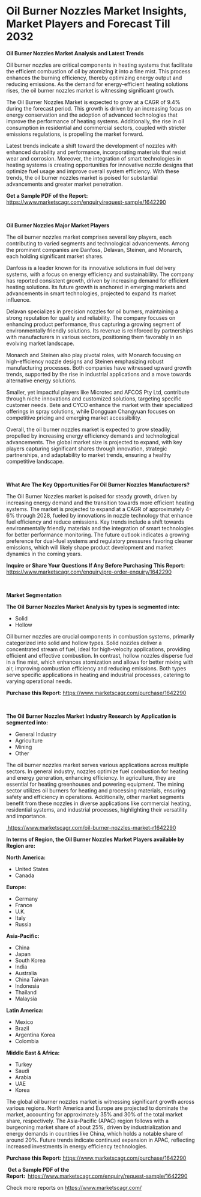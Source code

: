 <p><h1>Oil Burner Nozzles Market Insights, Market Players and Forecast Till 2032</h1></p><p><strong>Oil Burner Nozzles Market Analysis and Latest Trends</strong></p>
<p><p>Oil burner nozzles are critical components in heating systems that facilitate the efficient combustion of oil by atomizing it into a fine mist. This process enhances the burning efficiency, thereby optimizing energy output and reducing emissions. As the demand for energy-efficient heating solutions rises, the oil burner nozzles market is witnessing significant growth.</p><p>The Oil Burner Nozzles Market is expected to grow at a CAGR of 9.4% during the forecast period. This growth is driven by an increasing focus on energy conservation and the adoption of advanced technologies that improve the performance of heating systems. Additionally, the rise in oil consumption in residential and commercial sectors, coupled with stricter emissions regulations, is propelling the market forward.</p><p>Latest trends indicate a shift toward the development of nozzles with enhanced durability and performance, incorporating materials that resist wear and corrosion. Moreover, the integration of smart technologies in heating systems is creating opportunities for innovative nozzle designs that optimize fuel usage and improve overall system efficiency. With these trends, the oil burner nozzles market is poised for substantial advancements and greater market penetration.</p></p>
<p><strong>Get a Sample PDF of the Report:&nbsp;</strong> <a href="https://www.marketscagr.com/enquiry/request-sample/1642290?utm_campaign=2446&utm_medium=2&utm_source=Github&utm_content=ia&utm_term=22022025&utm_id=oil-burner-nozzles">https://www.marketscagr.com/enquiry/request-sample/1642290</a></p>
<p>&nbsp;</p>
<p><strong>Oil Burner Nozzles Major Market Players</strong></p>
<p><p>The oil burner nozzles market comprises several key players, each contributing to varied segments and technological advancements. Among the prominent companies are Danfoss, Delavan, Steinen, and Monarch, each holding significant market shares. </p><p>Danfoss is a leader known for its innovative solutions in fuel delivery systems, with a focus on energy efficiency and sustainability. The company has reported consistent growth, driven by increasing demand for efficient heating solutions. Its future growth is anchored in emerging markets and advancements in smart technologies, projected to expand its market influence.</p><p>Delavan specializes in precision nozzles for oil burners, maintaining a strong reputation for quality and reliability. The company focuses on enhancing product performance, thus capturing a growing segment of environmentally friendly solutions. Its revenue is reinforced by partnerships with manufacturers in various sectors, positioning them favorably in an evolving market landscape.</p><p>Monarch and Steinen also play pivotal roles, with Monarch focusing on high-efficiency nozzle designs and Steinen emphasizing robust manufacturing processes. Both companies have witnessed upward growth trends, supported by the rise in industrial applications and a move towards alternative energy solutions.</p><p>Smaller, yet impactful players like Microtec and AFCOS Pty Ltd, contribute through niche innovations and customized solutions, targeting specific customer needs. Bete and CYCO enhance the market with their specialized offerings in spray solutions, while Dongguan Changyuan focuses on competitive pricing and emerging market accessibility.</p><p>Overall, the oil burner nozzles market is expected to grow steadily, propelled by increasing energy efficiency demands and technological advancements. The global market size is projected to expand, with key players capturing significant shares through innovation, strategic partnerships, and adaptability to market trends, ensuring a healthy competitive landscape.</p></p>
<p>&nbsp;</p>
<p><strong>What Are The Key Opportunities For Oil Burner Nozzles Manufacturers?</strong></p>
<p><p>The Oil Burner Nozzles market is poised for steady growth, driven by increasing energy demand and the transition towards more efficient heating systems. The market is projected to expand at a CAGR of approximately 4-6% through 2028, fueled by innovations in nozzle technology that enhance fuel efficiency and reduce emissions. Key trends include a shift towards environmentally friendly materials and the integration of smart technologies for better performance monitoring. The future outlook indicates a growing preference for dual-fuel systems and regulatory pressures favoring cleaner emissions, which will likely shape product development and market dynamics in the coming years.</p></p>
<p><strong>Inquire or Share Your Questions If Any Before Purchasing This Report:</strong> <a href="https://www.marketscagr.com/enquiry/pre-order-enquiry/1642290?utm_campaign=2446&utm_medium=2&utm_source=Github&utm_content=ia&utm_term=22022025&utm_id=oil-burner-nozzles">https://www.marketscagr.com/enquiry/pre-order-enquiry/1642290</a></p>
<p>&nbsp;</p>
<p><strong>Market Segmentation</strong></p>
<p><strong>The Oil Burner Nozzles Market Analysis by types is segmented into:</strong></p>
<p><ul><li>Solid</li><li>Hollow</li></ul></p>
<p><p>Oil burner nozzles are crucial components in combustion systems, primarily categorized into solid and hollow types. Solid nozzles deliver a concentrated stream of fuel, ideal for high-velocity applications, providing efficient and effective combustion. In contrast, hollow nozzles disperse fuel in a fine mist, which enhances atomization and allows for better mixing with air, improving combustion efficiency and reducing emissions. Both types serve specific applications in heating and industrial processes, catering to varying operational needs.</p></p>
<p><strong>Purchase this Report:&nbsp;</strong><a href="https://www.marketscagr.com/purchase/1642290?utm_campaign=2446&utm_medium=2&utm_source=Github&utm_content=ia&utm_term=22022025&utm_id=oil-burner-nozzles">https://www.marketscagr.com/purchase/1642290</a></p>
<p>&nbsp;</p>
<p><strong>The Oil Burner Nozzles Market Industry Research by Application is segmented into:</strong></p>
<p><ul><li>General Industry</li><li>Agriculture</li><li>Mining</li><li>Other</li></ul></p>
<p><p>The oil burner nozzles market serves various applications across multiple sectors. In general industry, nozzles optimize fuel combustion for heating and energy generation, enhancing efficiency. In agriculture, they are essential for heating greenhouses and powering equipment. The mining sector utilizes oil burners for heating and processing materials, ensuring safety and efficiency in operations. Additionally, other market segments benefit from these nozzles in diverse applications like commercial heating, residential systems, and industrial processes, highlighting their versatility and importance.</p></p>
<p><a href="https://www.marketscagr.com/oil-burner-nozzles-market-r1642290?utm_campaign=2446&utm_medium=2&utm_source=Github&utm_content=ia&utm_term=22022025&utm_id=oil-burner-nozzles">&nbsp;https://www.marketscagr.com/oil-burner-nozzles-market-r1642290</a></p>
<p><strong>In terms of Region, the Oil Burner Nozzles Market Players available by Region are:</strong></p>
<p>
    <p> <strong> North America: </strong>
        <ul>
            <li>United States</li>
            <li>Canada</li>
        </ul>
        </p> 
    <p> <strong> Europe: </strong>
        <ul>
            <li>Germany</li>
            <li>France</li>
            <li>U.K.</li>
            <li>Italy</li>
            <li>Russia</li>
        </ul>
        </p> 
    <p> <strong> Asia-Pacific: </strong>
        <ul>
            <li>China</li>
            <li>Japan</li>
            <li>South Korea</li>
            <li>India</li>
            <li>Australia</li>
            <li>China Taiwan</li>
            <li>Indonesia</li>
            <li>Thailand</li>
            <li>Malaysia</li>
        </ul>
        </p> 
    <p> <strong> Latin America: </strong>
        <ul>
            <li>Mexico</li>
            <li>Brazil</li>
            <li>Argentina Korea</li>
            <li>Colombia</li>
        </ul>
        </p> 
    <p> <strong> Middle East & Africa: </strong>
        <ul>
            <li>Turkey</li>
            <li>Saudi</li>
            <li>Arabia</li>
            <li>UAE</li>
            <li>Korea</li>
        </ul>
    </p>
    </p>
<p><p>The global oil burner nozzles market is witnessing significant growth across various regions. North America and Europe are projected to dominate the market, accounting for approximately 35% and 30% of the total market share, respectively. The Asia-Pacific (APAC) region follows with a burgeoning market share of about 25%, driven by industrialization and energy demands in countries like China, which holds a notable share of around 20%. Future trends indicate continued expansion in APAC, reflecting increased investments in energy efficiency technologies.</p></p>
<p><strong>Purchase this Report: </strong><a href="https://www.marketscagr.com/purchase/1642290?utm_campaign=2446&utm_medium=2&utm_source=Github&utm_content=ia&utm_term=22022025&utm_id=oil-burner-nozzles">https://www.marketscagr.com/purchase/1642290</a></p>
<p>&nbsp;<strong>Get a Sample PDF of the Report:&nbsp;&nbsp;</strong><a href="https://www.marketscagr.com/enquiry/request-sample/1642290?utm_campaign=2446&utm_medium=2&utm_source=Github&utm_content=ia&utm_term=22022025&utm_id=oil-burner-nozzles">https://www.marketscagr.com/enquiry/request-sample/1642290</a></p>
<p><strong></strong></p>
<p>Check more reports on <a href="https://www.marketscagr.com/?utm_campaign=2446&utm_medium=2&utm_source=Github&utm_content=ia&utm_term=22022025&utm_id=oil-burner-nozzles">https://www.marketscagr.com/</a></p>
